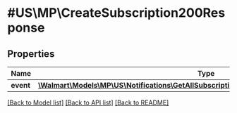 # #US\MP\CreateSubscription200Response

## Properties

Name | Type | Description | Notes
------------ | ------------- | ------------- | -------------
**event** | [**\Walmart\Models\MP\US\Notifications\GetAllSubscriptions200ResponseEventsInnerEventInner[]**](GetAllSubscriptions200ResponseEventsInnerEventInner.md) |  | [optional]


[[Back to Model list]](../) [[Back to API list]](../../Api/US/MP) [[Back to README]](../../README.md)
